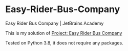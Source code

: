 # Easy-Rider-Bus-Company

Easy Rider Bus Company | JetBrains Academy

This is my solution of [Project: Easy Rider Bus Company](https://hyperskill.org/projects/128)

Tested on Python 3.8, it does not require any packages.
